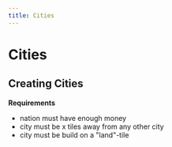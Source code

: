 ```yaml
---
title: Cities
---
```


# Cities

## Creating Cities

**Requirements**

- nation must have enough money
- city must be x tiles away from any other city
- city must be build on a "land"-tile